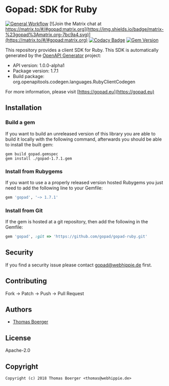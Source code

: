 # Gopad: SDK for Ruby

[![General Workflow](https://github.com/gopad/gopad-ruby/actions/workflows/general.yml/badge.svg)](https://github.com/gopad/gopad-ruby/actions/workflows/general.yml) [![Join the Matrix chat at https://matrix.to/#/#gopad:matrix.org](https://img.shields.io/badge/matrix-%23gopad%3Amatrix.org-7bc9a4.svg)](https://matrix.to/#/#gopad:matrix.org) [![Codacy Badge](https://app.codacy.com/project/badge/Grade/a67aa8f794e5454b9106c73a7da5a57a)](https://app.codacy.com/gh/gopad/gopad-ruby/dashboard?utm_source=gh&utm_medium=referral&utm_content=&utm_campaign=Badge_grade) [![Gem Version](https://badge.fury.io/rb/gopad.svg)](https://badge.fury.io/rb/gopad)

This repository provides a client SDK for Ruby. This SDK is automatically
generated by the [OpenAPI Generator][generator] project:

-   API version: 1.0.0-alpha1
-   Package version: 1.7.1
-   Build package: org.openapitools.codegen.languages.RubyClientCodegen

For more information, please visit [https://gopad.eu](https://gopad.eu)

## Installation

### Build a gem

If you want to build an unreleased version of this library you are able to build
it locally with the following command, afterwards you should be able to install
the built gem:

```console
gem build gopad.gemspec
gem install ./gopad-1.7.1.gem
```

### Install from Rubygems

If you want to use a a properly released version hosted Rubygems you just need
to add the following line to your Gemfile:

```ruby
gem 'gopad', '~> 1.7.1'
```

### Install from Git

If the gem is hosted at a git repository, then add the following in the Gemfile:

```ruby
gem 'gopad', :git => 'https://github.com/gopad/gopad-ruby.git'
```

## Security

If you find a security issue please contact
[gopad@webhippie.de](mailto:gopad@webhippie.de) first.

## Contributing

Fork -> Patch -> Push -> Pull Request

## Authors

-   [Thomas Boerger](https://github.com/tboerger)

## License

Apache-2.0

## Copyright

```console
Copyright (c) 2018 Thomas Boerger <thomas@webhippie.de>
```

[generator]: https://openapi-generator.tech
